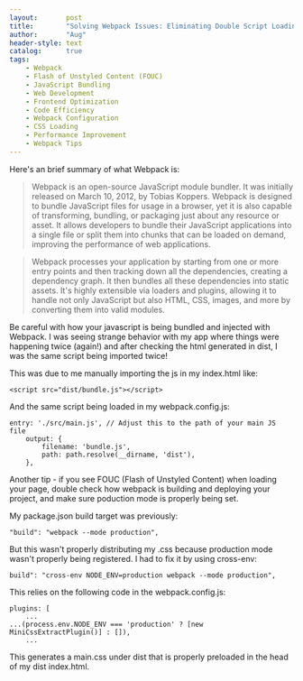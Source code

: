 ```yaml
---
layout:       post
title:        "Solving Webpack Issues: Eliminating Double Script Loading and FOUC"
author:       "Aug"
header-style: text
catalog:      true
tags:
    - Webpack
    - Flash of Unstyled Content (FOUC)
    - JavaScript Bundling
    - Web Development
    - Frontend Optimization
    - Code Efficiency
    - Webpack Configuration
    - CSS Loading
    - Performance Improvement
    - Webpack Tips
---
```


Here's an brief summary of what Webpack is:

> Webpack is an open-source JavaScript module bundler. It was initially released on March 10, 2012, by Tobias Koppers. Webpack is designed to bundle JavaScript files for usage in a browser, yet it is also capable of transforming, bundling, or packaging just about any resource or asset. It allows developers to bundle their JavaScript applications into a single file or split them into chunks that can be loaded on demand, improving the performance of web applications.

> Webpack processes your application by starting from one or more entry points and then tracking down all the dependencies, creating a dependency graph. It then bundles all these dependencies into static assets. It's highly extensible via loaders and plugins, allowing it to handle not only JavaScript but also HTML, CSS, images, and more by converting them into valid modules.

Be careful with how your javascript is being bundled 
and injected with Webpack.  I was seeing strange behavior with
my app where things were happening twice (again!) and after checking the html generated in dist, I was the same
script being imported twice!

This was due to me manually importing the js in my index.html
like: 

```
<script src="dist/bundle.js"></script>
```


And the same script being loaded in my webpack.config.js:

```
entry: './src/main.js', // Adjust this to the path of your main JS file
    output: {
        filename: 'bundle.js',
        path: path.resolve(__dirname, 'dist'),
    },
```

Another tip - if you see FOUC (Flash of Unstyled Content) when loading your page, double check how webpack is building and deploying your project, and make sure poduction mode is properly being set.

My package.json build target was previously:

```
"build": "webpack --mode production",
```

But this wasn't properly distributing my .css because production mode wasn't properly being registered.  I had to fix it by using cross-env:

```
build": "cross-env NODE_ENV=production webpack --mode production",
```

This relies on the following code in the webpack.config.js:

```
plugins: [
    ...
...(process.env.NODE_ENV === 'production' ? [new MiniCssExtractPlugin()] : []),
    ...
```

This generates a main.css under dist that is properly preloaded in the head of my dist index.html.

